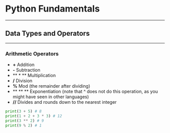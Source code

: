 # Python Fundamentals
----


## Data Types and Operators 
---
### Arithmetic Operators

*  **+** Addition
*  **-** Subtraction
*  ** * ** Multiplication
*  **/** Division
*  **%** Mod (the remainder after dividing)
*  ** ** ** Exponentiation (note that ^ does not do this operation, as you might have seen in other languages)
*  **//** Divides and rounds down to the nearest integer

```py
print(3 + 5) # 8
print(1 + 2 + 3 * 3) # 12
print(3 ** 2) # 9
print(9 % 2) # 1
```
